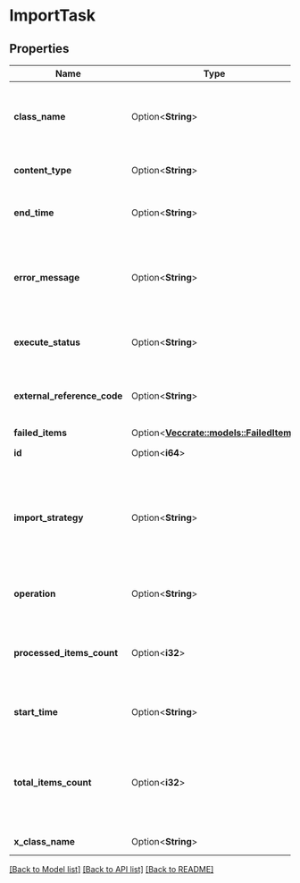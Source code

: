 # ImportTask

## Properties

Name | Type | Description | Notes
------------ | ------------- | ------------- | -------------
**class_name** | Option<**String**> | The item class name for which data will be processed in batch. | [optional]
**content_type** | Option<**String**> | The file content type. | [optional]
**end_time** | Option<**String**> | The end time of import task operation. | [optional]
**error_message** | Option<**String**> | The error message in case of import task's failed execution. | [optional]
**execute_status** | Option<**String**> | The status of import task's execution. | [optional]
**external_reference_code** | Option<**String**> | The optional external key of this account. | [optional]
**failed_items** | Option<[**Vec<crate::models::FailedItem>**](FailedItem.md)> |  | [optional]
**id** | Option<**i64**> | The task's ID. | [optional]
**import_strategy** | Option<**String**> | Defines if import task will fail when error occurs or continue importing rest of the items. | [optional]
**operation** | Option<**String**> | The operation of import task. | [optional]
**processed_items_count** | Option<**i32**> | Number of items processed by import task opeartion. | [optional]
**start_time** | Option<**String**> | The start time of import task operation. | [optional]
**total_items_count** | Option<**i32**> | Total number of items that will be processed by import task operation. | [optional]
**x_class_name** | Option<**String**> |  | [optional][readonly][default to com.liferay.headless.batch.engine.dto.v1_0.ImportTask]

[[Back to Model list]](../README.md#documentation-for-models) [[Back to API list]](../README.md#documentation-for-api-endpoints) [[Back to README]](../README.md)


